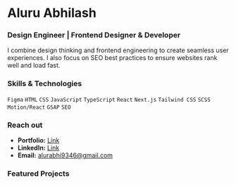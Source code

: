 # Aluru Abhilash

### Design Engineer | Frontend Designer & Developer
I combine design thinking and frontend engineering to create seamless user experiences. I also focus on SEO best practices to ensure websites rank well and load fast.

### Skills & Technologies
`Figma` `HTML` `CSS` `JavaScript` `TypeScript` `React` `Next.js` `Tailwind CSS` `SCSS` `Motion/React` `GSAP` `SEO`

### Reach out
- **Portfolio:** [Link](https://abhialuru.vercel.app)  
- **LinkedIn:** [Link](https://linkedin.com/in/abhialuru)
- **Email:** alurabhi9346@gmail.com
 
### Featured Projects

